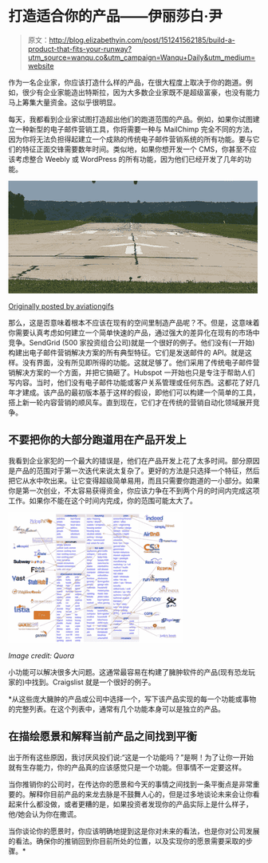 # 打造适合你的产品——伊丽莎白·尹

> 原文：<http://blog.elizabethyin.com/post/151241562185/build-a-product-that-fits-your-runway?utm_source=wanqu.co&utm_campaign=Wanqu+Daily&utm_medium=website>

作为一名企业家，你应该打造什么样的产品，在很大程度上取决于你的跑道。例如，很少有企业家能造出特斯拉，因为大多数企业家既不是超级富豪，也没有能力马上筹集大量资金。这似乎很明显。

每天，我都看到企业家试图打造超出他们的跑道范围的产品。例如，如果你试图建立一种新型的电子邮件营销工具，你将需要一种与 MailChimp 完全不同的方法，因为你将无法负担得起建立一个成熟的传统电子邮件营销系统的所有功能。要与它们的特征正面交锋需要数年时间。类似地，如果你想开发一个 CMS，你甚至不应该考虑整合 Weebly 或 WordPress 的所有功能，因为他们已经开发了几年的功能。



![image](img/d342cb5ae868fa6aa3f90c6d00ff2d42.png)

[Originally posted by aviationgifs](https://tmblr.co/ZkZLXo1Ndyq2r)







那么，这是否意味着根本不应该在现有的空间里制造产品呢？不。但是，这意味着你需要认真考虑如何建立一个简单快速的产品，通过强大的差异化在现有的市场中竞争。SendGrid (500 家投资组合公司)就是一个很好的例子。他们没有(一开始)构建出电子邮件营销解决方案的所有典型特征。它们是发送邮件的 API。就是这样。没有界面，没有所见即所得的功能。这就足够了。他们采用了传统电子邮件营销解决方案的一个方面，并把它搞砸了。Hubspot 一开始也只是专注于帮助人们写内容。当时，他们没有电子邮件功能或客户关系管理或任何东西。这都花了好几年才建成。该产品的最初版本基于这样的假设，即他们可以构建一个简单的工具，搭上新一轮内容营销的顺风车。直到现在，它们才在传统的营销自动化领域展开竞争。

## 不要把你的大部分跑道用在产品开发上

我看到企业家犯的一个最大的错误是，他们在产品开发上花了太多时间。部分原因是产品的范围对于第一次迭代来说太复杂了。更好的方法是只选择一个特征，然后把它从水中吹出来。让它变得超级简单易用，而且只需要你跑道的一小部分。如果你是第一次创业，不太容易获得资金，你应该力争在不到两个月的时间内完成这项工作。如果你不能在这个时间内完成，你的范围可能太大了。

![image](img/4479ae3725214feee608244422219ceb.png)

*Image credit: Quora*



小功能可以解决很多大问题。这通常最容易在构建了臃肿软件的产品(现有恐龙玩家的)中找到。Craigslist 就是一个很好的例子。

 *从这些庞大臃肿的产品或公司中选择一个，写下该产品实现的每一个功能或事物的完整列表。在这个列表中，通常有几个功能本身可以是独立的产品。

## 在描绘愿景和解释当前产品之间找到平衡

出于所有这些原因，我讨厌风投们说:“这是一个功能吗？”是啊！为了让你一开始就有生存能力，你的产品真的应该感觉只是一个功能。但事情不一定要这样。

当你推销你的公司时，在传达你的愿景和今天的事情之间找到一条平衡点是非常重要的。解释你目前产品的来龙去脉是不鼓舞人心的，但是过多地谈论未来会让你看起来什么都没做，或者更糟的是，如果投资者发现你的产品实际上是什么样子，他/她会认为你在撒谎。

当你谈论你的愿景时，你应该明确地提到这是你对未来的看法，也是你对公司发展的看法。确保你的推销回到你目前所处的位置，以及实现你的愿景需要采取的步骤。* 
